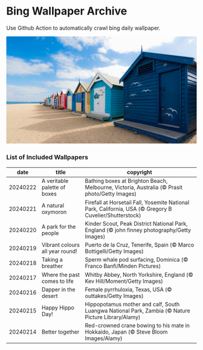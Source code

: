 # Bing Wallpaper Archive

Use Github Action to automatically crawl bing daily wallpaper.

![A veritable palette of boxes](./archive/20240222.jpg)

### List of Included Wallpapers

|date|title|copyright|
|---|---|---|
|20240222|A veritable palette of boxes|Bathing boxes at Brighton Beach, Melbourne, Victoria, Australia (© Prasit photo/Getty Images)|
|20240221|A natural oxymoron|Firefall at Horsetail Fall, Yosemite National Park, California, USA (© Gregory B Cuvelier/Shutterstock)|
|20240220|A park for the people|Kinder Scout, Peak District National Park, England (© john finney photography/Getty Images)|
|20240219|Vibrant colours all year round!|Puerto de la Cruz, Tenerife, Spain (© Marco Bottigelli/Getty Images)|
|20240218|Taking a breather|Sperm whale pod surfacing, Dominica (© Franco Banfi/Minden Pictures)|
|20240217|Where the past comes to life|Whitby Abbey, North Yorkshire, England (© Kev Hill/Moment/Getty Images)|
|20240216|Dapper in the desert|Female pyrrhuloxia, Texas, USA (© outtakes/Getty Images)|
|20240215|Happy Hippo Day!|Hippopotamus mother and calf, South Luangwa National Park, Zambia (© Nature Picture Library/Alamy)|
|20240214|Better together|Red-crowned crane bowing to his mate in Hokkaido, Japan (© Steve Bloom Images/Alamy)|
